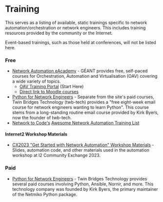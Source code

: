 # Training
This serves as a listing of available, static trainings specific to network automation/orchestration or network engineers. This includes training resources provided by the community or the Internet.

Event-based trainings, such as those held at conferences, will not be listed here.

### Free

- [Network Automation eAcademy](https://wiki.geant.org/display/NETDEV/OAV+Training+Portal) - GÉANT provides free, self-paced courses for Orchestration, Automation and Virtualisation (OAV) covering a wide variety of topics.
  - [OAV Training Portal](https://wiki.geant.org/display/NETDEV/OAV+Training+Portal) (Start Here)
  - [Direct link to Moodle courses](https://e-academy.geant.org/moodle/course/index.php?categoryid=20)
- [Python for Network Engineers](https://pynet.twb-tech.com/free-python-course.html) - Separate from the site's paid courses, Twin Bridges Technology (twb-tech) provides a "free eight-week email course for network engineers wanting to learn Python". This course stems from a long-standing routine email course provided by Kirk Byers, now the founder of twb-tech.
- [Network to Code's](http://www.networktocode.com/community/) [Awesome Network Automation Training List](https://github.com/networktocode/awesome-network-automation)

#### Internet2 Workshop Materials

- [CX2023 "Get Started with Network Automation" Workshop Materials](https://github.internet2.edu/sbyrnes/2023-commex-workshop-automation) - Slides, automation code, and other materials used in the automation workshop at I2 Community Exchange 2023.

### Paid

- [Python for Network Engineers](https://pynet.twb-tech.com/network-automation-courses.html) - Twin Bridges Technology provides several paid courses involving Python, Ansible, Nornir, and more. This technology company was founded by Kirk Byers, the primary maintainer of the Netmiko Python package.

